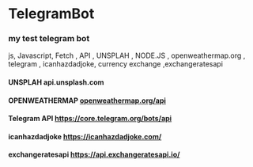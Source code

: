 # TelegramBot
### my test telegram bot
js, Javascript,  Fetch , API , UNSPLAH , NODE.JS , openweathermap.org , telegram , icanhazdadjoke, currency exchange ,exchangeratesapi

 #### UNSPLAH api.unsplash.com
 #### OPENWEATHERMAP [openweathermap.org/api](https://openweathermap.org/api)
 #### Telegram API  https://core.telegram.org/bots/api
 #### icanhazdadjoke https://icanhazdadjoke.com/
 #### exchangeratesapi https://api.exchangeratesapi.io/
